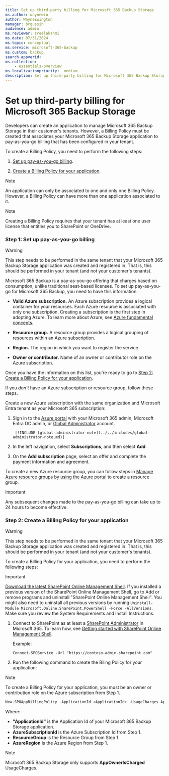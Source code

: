 ```yaml
---
title: Set up third-party billing for Microsoft 365 Backup Storage
ms.author: waynewin
author: WayneEwington
manager: brgussin
audience: admin
ms.reviewer: sreelakshmi
ms.date: 07/31/2024
ms.topic: conceptual
ms.service: microsoft-365-backup
ms.custom: backup
search.appverid:
ms.collection:
    - essentials-overview
ms.localizationpriority:  medium
description: Set up third-party billing for Microsoft 365 Backup Storage.
---
```


# Set up third-party billing for Microsoft 365 Backup Storage

Developers can create an application to manage Microsoft 365 Backup Storage in their customer's tenants. However, a Billing Policy must be created that associates your Microsoft 365 Backup Storage application to pay-as-you-go billing that has been configured in your tenant.

To create a Billing Policy, you need to perform the following steps:

1. [Set up pay-as-you-go billing](#step-1-set-up-pay-as-you-go-billing).

2. [Create a Billing Policy for your application](#step-2-create-a-billing-policy-for-your-application).

> [!NOTE]
> An application can only be associated to one and only one Billing Policy. However, a Billing Policy can have more than one application associated to it.

> [!NOTE]
> Creating a Billing Policy requires that your tenant has at least one user license that entitles you to SharePoint or OneDrive.

### Step 1: Set up pay-as-you-go billing

> [!WARNING]
> This step needs to be performed in the same tenant that your Microsoft 365 Backup Storage application was created and registered in. That is, this should be performed in your tenant (and not your customer's tenants).

Microsoft 365 Backup is a pay-as-you-go offering that charges based on consumption, unlike traditional seat-based licenses. To set up pay-as-you-go for Microsoft 365 Backup, you need to have this information:

- **Valid Azure subscription.** An Azure subscription provides a logical container for your resources. Each Azure resource is associated with only one subscription. Creating a subscription is the first step in adopting Azure. To learn more about Azure, see [Azure fundamental concepts](/azure/cloud-adoption-framework/ready/considerations/fundamental-concepts).

- **Resource group.** A resource group provides a logical grouping of resources within an Azure subscription.

- **Region.** The region in which you want to register the service.

- **Owner or contributor.** Name of an owner or contributor role on the Azure subscription.

Once you have the information on this list, you're ready to go to [Step 2: Create a Billing Policy for your application](#step-2-create-a-billing-policy-for-your-application).

If you *don't* have an Azure subscription or resource group, follow these steps.

Create a new Azure subscription with the same organization and Microsoft Entra tenant as your Microsoft 365 subscription:

1. Sign in to the [Azure portal](https://portal.azure.com/) with your Microsoft 365 admin, Microsoft Entra DC admin, or [Global Administrator](/entra/identity/role-based-access-control/permissions-reference#global-administrator) account.

        [!INCLUDE [global-administrator-note](../../includes/global-administrator-note.md)]

2. In the left navigation, select **Subscriptions**, and then select **Add**.

3. On the **Add subscription** page, select an offer and complete the payment information and agreement.

To create a new Azure resource group, you can follow steps in [Manage Azure resource groups by using the Azure portal](/azure/azure-resource-manager/management/manage-resource-groups-portal) to create a resource group.

> [!IMPORTANT]
> Any subsequent changes made to the pay-as-you-go billing can take up to 24 hours to become effective.

### Step 2: Create a Billing Policy for your application

> [!WARNING]
> This step needs to be performed in the same tenant that your Microsoft 365 Backup Storage application was created and registered in. That is, this should be performed in your tenant (and not your customer's tenants).

To create a Billing Policy for your application, you need to perform the following steps:

> [!IMPORTANT]
> [Download the latest SharePoint Online Management Shell](https://go.microsoft.com/fwlink/p/?LinkId=255251). If you installed a previous version of the SharePoint Online Management Shell, go to Add or remove programs and uninstall "SharePoint Online Management Shell". You might also need to uninstall all previous versions by running `Uninstall-Module Microsoft.Online.SharePoint.PowerShell -Force -AllVersions`. Make sure you review the System Requirements and Install Instructions.
  
1. Connect to SharePoint as at least a [SharePoint Administrator](/sharepoint/sharepoint-admin-role.md) in Microsoft 365. To learn how, see [Getting started with SharePoint Online Management Shell](/powershell/sharepoint/sharepoint-online/connect-sharepoint-online).

   Example: 

   `Connect-SPOService -Url "https://contoso-admin.sharepoint.com"`
  
2. Run the following command to create the Biling Policy for your application:

> [!NOTE]
> To create a Billing Policy for your application, you must be an owner or contribution role on the Azure subscription from Step 1.
  
```PowerShell
New-SPOAppBillingPolicy -ApplicationId <ApplicationId> -UsageCharges AppOwnerIsCharged -AzureSubscriptionId <AzureSubscriptionId> -ResourceGroup <ResourceGroup> -AzureRegion <AzureRegion>
```

Where:
- **"ApplicationId"** is the Application Id of your Microsoft 365 Backup Storage application.
- **AzureSubscriptionId** is the Azure Subscription Id from Step 1.
- **ResourceGroup** is the Resource Group from Step 1.
- **AzureRegion** is the Azure Region from Step 1.

> [!NOTE]
> Microsoft 365 Backup Storage only supports **AppOwnerIsCharged** UsageCharges.

